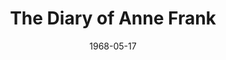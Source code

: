 ---
title: The Diary of Anne Frank
date: 1968-05-17
closing_date: 1968-06-01
layout: productions
playbill:
Theatre: Theatre Jacksonville
Venue: Little Theatre
cast:
- Mr. Frank: Robert Niemyer
- Miep: Diana Coble
- Mrs. Van Daan: Evelyn Nehl
- Mr. Van Daan: Norman Howard
- Peter Van Daan: David Whitfield
- Mrs. Frank: Pamela Garmon
- Margot Frank: Kay Bailey
- Anne Frank: Karen Suhrer
- Mr. Kraler: Walter Hyams
- Mr. Dussel: Emanuel Ehrlich
crew:
- Director: Robert Knowles
- Scenic Design: Phil Fitzpatrick
- Stage Manager:
  - Fernando Velandia
  - Ray Navorre
- Lighting:
  - Bill Bacon
  - Lois Navarre
  - Ham Waddell
- Sound: Harriet Miltenberg
- Costumes:
  - Jean Fullerton
  - Mary B. Coyle
  - Deborah Dunn
- Properties:
  - Katie Raven
  - Mary Frances Thornhill
  - Magaret Winstead
  - Mary Ellen Calhoun
  - Rike Wensing
  - Lois Navarre
  - Janet L. McCue
  - Gladys Dale
  - Mary B. Coyle
  - Jan Davis
  - Judy DeSane
  - Linda Bell
- Make-up: Terry McIntire
- Set Construction:
  - Lauren Murray
  - Nancy Fitzpatrick
  - Mary Ellen Calhoun
  - Edith Gooding
  - Nancy Kaye
  - Betty Lou Burket
  - Willie Franklin
external_links:
---
